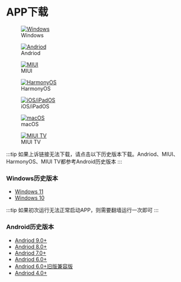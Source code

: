 <!-- # APP下载 -->


# APP下载  




<figure>
  <a href="https://apps.microsoft.com/store/detail/microsoft-%E8%BF%9C%E7%A8%8B%E6%A1%8C%E9%9D%A2/9WZDNCRFJ3PS">
    <img src="/images/andriod.svg" alt="Windows">
  </a>
  <figcaption>Windows</figcaption>
</figure>


<figure>
  <a href="https://tx.cec.cc/RDWeb/Pages/downloads/Microsoft_Remote_Desktop_for_Andriod_Latest.apk">
    <img src="/images/andriod.svg" alt="Andriod">
  </a>
  <figcaption>Andriod</figcaption>
</figure>


<figure>
  <a href="https://tx.cec.cc/RDWeb/Pages/downloads/Microsoft_Remote_Desktop_for_Andriod_Latest.apk">
    <img src="/images/andriod.svg" alt="MIUI">
  </a>
  <figcaption>MIUI</figcaption>
</figure>

<figure>
  <a href="https://tx.cec.cc/RDWeb/Pages/downloads/Microsoft_Remote_Desktop_for_HarmonyOS.apk">
    <img src="/images/andriod.svg" alt="HarmonyOS">
  </a>
  <figcaption>HarmonyOS</figcaption>
</figure>

<figure>
  <a href="https://apps.apple.com/cn/app/microsoft-yuan-cheng-zhuo/id714464092">
    <img src="/images/andriod.svg" alt="iOS/iPadOS">
  </a>
  <figcaption>iOS/iPadOS</figcaption>
</figure>

<figure>
  <a href="https://apps.apple.com/us/app/microsoft-remote-desktop/id1295203466">
    <img src="/images/andriod.svg" alt="macOS">
  </a>
  <figcaption>macOS</figcaption>
</figure>


<figure>
  <a href="https://tx.cec.cc/RDWeb/Pages/downloads/Microsoft_Remote_Desktop_for_Andriod4.0.apk">
    <img src="/images/andriod.svg" alt="MIUI TV">
  </a>
  <figcaption>MIUI TV</figcaption>
</figure>


:::tip
如果上诉链接无法下载，请点击以下历史版本下载。Andriod、MIUI、HarmonyOS、MIUI TV都参考Android历史版本 
:::

### Windows历史版本

* [Windows 11](https://tx.cec.cc/RDWeb/Pages/downloads/Microsoft_Remote_Desktop_for_Windows.AppxBundle)
* [Windows 10](https://tx.cec.cc/RDWeb/Pages/downloads/Microsoft_Remote_Desktop_for_Windows.zip)

:::tip
如果初次运行无法正常启动APP，则需要翻墙运行一次即可
:::

### Android历史版本

<!-- * [Andriod/ChromeOS](https://play.google.com/store/apps/details?id=com.microsoft.rdc.androidx&pli=1) 注：此链接为Google市场，国内用户请点击以下链接下载 -->
* [Andriod 9.0+](https://tx.cec.cc/RDWeb/Pages/downloads/Microsoft_Remote_Desktop_for_Andriod9.0.apk)
* [Andriod 8.0+](https://tx.cec.cc/RDWeb/Pages/downloads/Microsoft_Remote_Desktop_for_Andriod8.0.apk)
* [Andriod 7.0+](https://tx.cec.cc/RDWeb/Pages/downloads/Microsoft_Remote_Desktop_for_Andriod7.0.apk)
* [Andriod 6.0+](https://tx.cec.cc/RDWeb/Pages/downloads/Microsoft_Remote_Desktop_for_Andriod6.0.apk)
* [Andriod 6.0+旧版兼容版](https://tx.cec.cc/RDWeb/Pages/downloads/Microsoft_Remote_Desktop_for_Andriod_Old.apk)
* [Andriod 4.0+](https://tx.cec.cc/RDWeb/Pages/downloads/Microsoft_Remote_Desktop_for_Andriod4.0.apk)



